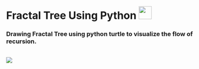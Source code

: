 # Fractal Tree Using Python <img height='35px' width='35px' src='https://user-images.githubusercontent.com/75002949/135859869-a7b9ed4b-82a2-4a82-a740-66d335be04db.png'/>

### Drawing Fractal Tree using python turtle to visualize the flow of recursion.
<br>
<img src='https://user-images.githubusercontent.com/75002949/135860257-111aa85f-81a9-4716-a5fd-a9592f82fad7.png'>
